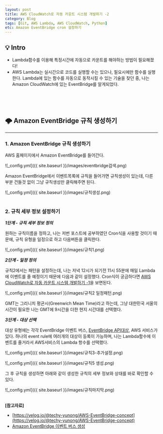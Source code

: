 ```yaml
---
layout: post
title: AWS CloudWatch로 자동 카운트 시스템 개발하기 -2
category: Blog
tags: [Git, AWS Lambda, AWS CloudWatch, Python]
etc: Amazon EventBridge cron 설정하기
---
```

## 💡 Intro
- Lambda함수를 이용해 특정시간에 자동으로 카운트를 해야하는 방법이 필요해졌다!
- AWS Lambda는 실시간으로 코드를 실행할 수는 있으나, 필요시에만 함수를 실행한다. Lambda에 있는 함수를 자동으로 동작시킬 수 있는 기술을 찾던 중, 나는 Amazon CloudWatch에 있는 EventBridge를 알게되었다.
<br>
<br>
<br>

## 🌩 Amazon EventBridge 규칙 생성하기
---------------------------------------
### 1. Amazon EventBridge 규칙 생성하기

AWS 홈페이지에서 Amazon EventBridge를 들어간다.

![_config.yml]({{ site.baseurl }}/images/eventbridge검색.png)

Amazon EventBridge에서 이벤트목록에 규칙을 들어가면 규칙생성이 있는데, 다른 부분 건들것 없이 그냥 규칙생성만 클릭해주면 된다. 

![_config.yml]({{ site.baseurl }}/images/규칙생성.png)
<br>
<br>

### 2. 규칙 세부 정보 설정하기

***1단계 - 규칙 세부 정보 정의***

원하는 규칙이름을 정하고, 나는 저번 포스트에 공부하였던 Cron식을 사용할 것이기 때문에, 규칙 유형을 일정으로 하고 다음버튼을 클릭한다.

![_config.yml]({{ site.baseurl }}/images/규칙1.png)

***2단계 - 일정 정의***

규칙2에서는 패턴을 설정하는데, 나는 저녁 12시가 되기전 11시 55분에 매일 Lambda에 이벤트를 줄 예정이기 때문에 다음과 같이 설정했다. Cron식이 궁금하다면 [AWS CloudWatch로 자동 카운트 시스템 개발하기 -1](https://liampoet.github.io/Lambda-CloudWatch/)을 보면된다. 

![_config.yml]({{ site.baseurl }}/images/규칙2 일정패턴.png)

GMT는 그리니치 평균시(Greenwich Mean Time)라고 하는데, 그냥 대한민국 서울의 시간이 필요한 나는 GMT에 9시간을 더한 현지 시간대를 선택했다.

***3단계 - 대상 선택***

대상 유형에는 각각 EventBridge 이벤트 버스, [EventBridge API대상](https://docs.aws.amazon.com/ko_kr/eventbridge/latest/userguide/eb-api-destinations.html), AWS 서비스가 있다. 하나의 event rule에 여러개의 대상이 등록이 가능하며, 나는 Lambda함수에 이벤트를 줄거라서 AWS서비스의 Lambda 항수를 선택했다. 

![_config.yml]({{ site.baseurl }}/images/규칙3-추가설정.png)

![_config.yml]({{ site.baseurl }}/images/규칙5 생성.png)

그 후 규칙을 생성하면 아래와 같이 생성한 규칙의 세부 정보와 상태를 바로 확인할 수 있다.

![_config.yml]({{ site.baseurl }}/images/규칙마지막.png)
<br>
<br>

**[참고자료]**
- [https://velog.io/@techy-yunong/AWS-EventBridge-concept](https://velog.io/@techy-yunong/AWS-EventBridge-concept)
- [Amazon EventBridge 이벤트 버스 생성](https://docs.aws.amazon.com/ko_kr/eventbridge/latest/userguide/eb-create-event-bus.html)
